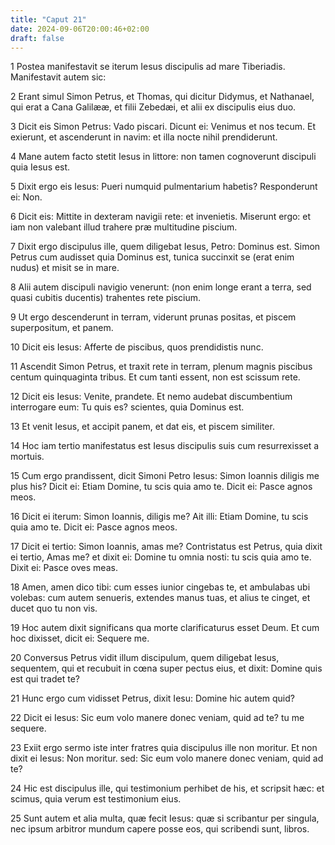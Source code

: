 ```yaml
---
title: "Caput 21"
date: 2024-09-06T20:00:46+02:00
draft: false
---
```



1 Postea manifestavit se iterum Iesus discipulis ad mare Tiberiadis. Manifestavit autem sic:

2 Erant simul Simon Petrus, et Thomas, qui dicitur Didymus, et Nathanael, qui erat a Cana Galilææ, et filii Zebedæi, et alii ex discipulis eius duo.

3 Dicit eis Simon Petrus: Vado piscari. Dicunt ei: Venimus et nos tecum. Et exierunt, et ascenderunt in navim: et illa nocte nihil prendiderunt.

4 Mane autem facto stetit Iesus in littore: non tamen cognoverunt discipuli quia Iesus est.

5 Dixit ergo eis Iesus: Pueri numquid pulmentarium habetis? Responderunt ei: Non.

6 Dicit eis: Mittite in dexteram navigii rete: et invenietis. Miserunt ergo: et iam non valebant illud trahere præ multitudine piscium.

7 Dixit ergo discipulus ille, quem diligebat Iesus, Petro: Dominus est. Simon Petrus cum audisset quia Dominus est, tunica succinxit se (erat enim nudus) et misit se in mare.

8 Alii autem discipuli navigio venerunt: (non enim longe erant a terra, sed quasi cubitis ducentis) trahentes rete piscium.

9 Ut ergo descenderunt in terram, viderunt prunas positas, et piscem superpositum, et panem.

10 Dicit eis Iesus: Afferte de piscibus, quos prendidistis nunc.

11 Ascendit Simon Petrus, et traxit rete in terram, plenum magnis piscibus centum quinquaginta tribus. Et cum tanti essent, non est scissum rete.

12 Dicit eis Iesus: Venite, prandete. Et nemo audebat discumbentium interrogare eum: Tu quis es? scientes, quia Dominus est.

13 Et venit Iesus, et accipit panem, et dat eis, et piscem similiter.

14 Hoc iam tertio manifestatus est Iesus discipulis suis cum resurrexisset a mortuis.

15 Cum ergo prandissent, dicit Simoni Petro Iesus: Simon Ioannis diligis me plus his? Dicit ei: Etiam Domine, tu scis quia amo te. Dicit ei: Pasce agnos meos.

16 Dicit ei iterum: Simon Ioannis, diligis me? Ait illi: Etiam Domine, tu scis quia amo te. Dicit ei: Pasce agnos meos.

17 Dicit ei tertio: Simon Ioannis, amas me? Contristatus est Petrus, quia dixit ei tertio, Amas me? et dixit ei: Domine tu omnia nosti: tu scis quia amo te. Dixit ei: Pasce oves meas.

18 Amen, amen dico tibi: cum esses iunior cingebas te, et ambulabas ubi volebas: cum autem senueris, extendes manus tuas, et alius te cinget, et ducet quo tu non vis.

19 Hoc autem dixit significans qua morte clarificaturus esset Deum. Et cum hoc dixisset, dicit ei: Sequere me.

20 Conversus Petrus vidit illum discipulum, quem diligebat Iesus, sequentem, qui et recubuit in cœna super pectus eius, et dixit: Domine quis est qui tradet te?

21 Hunc ergo cum vidisset Petrus, dixit Iesu: Domine hic autem quid?

22 Dicit ei Iesus: Sic eum volo manere donec veniam, quid ad te? tu me sequere.

23 Exiit ergo sermo iste inter fratres quia discipulus ille non moritur. Et non dixit ei Iesus: Non moritur. sed: Sic eum volo manere donec veniam, quid ad te?

24 Hic est discipulus ille, qui testimonium perhibet de his, et scripsit hæc: et scimus, quia verum est testimonium eius.

25 Sunt autem et alia multa, quæ fecit Iesus: quæ si scribantur per singula, nec ipsum arbitror mundum capere posse eos, qui scribendi sunt, libros.

